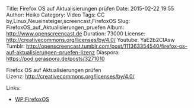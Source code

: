 Title: Firefox OS auf Aktualisierungen prüfen
Date: 2015-02-22 19:55
Author: Heiko
Category: Video
Tags: CC by,Linux,Neueinsteiger,screencast,FirefoxOS
Slug: FirefoxOS_auf_Aktualisierungen_pruefen
Album: http://www.openscreencast.de
Duration: 73000
License: http://creativecommons.org/licenses/by/4.0/
Youtube: YaE2b2CIAsw
Tumblr: http://openscreencast.tumblr.com/post/111363354540/firefox-os-auf-aktualisierungen-pruefen-lizenz
Diaspora: https://pod.geraspora.de/posts/3271010

Firefox OS auf Aktualisierungen prüfen  
Lizenz: <http://creativecommons.org/licenses/by/4.0/>  
  

Links:

  * [WP:FirefoxOS](http://de.wikipedia.org/wiki/Firefox_OS "Link zu wikipedia.org" )

